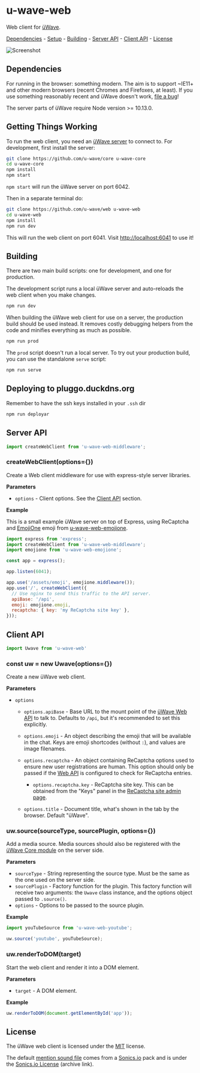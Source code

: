 # u-wave-web

Web client for [üWave][].

[Dependencies](#dependencies) - [Setup](#getting-things-working) -
[Building](#building) - [Server API](#server-api) - [Client API](#client-api) -
[License](#license)

![Screenshot](./assets/screenshot.png)

## Dependencies

For running in the browser: something modern. The aim is to support ~IE11+ and
other modern browsers (recent Chromes and Firefoxes, at least). If you use
something reasonably recent and üWave doesn't work, [file a bug][]!

The server parts of üWave require Node version >= 10.13.0.

## Getting Things Working

To run the web client, you need an [üWave server][u-wave-core] to connect to.
For development, first install the server:

```bash
git clone https://github.com/u-wave/core u-wave-core
cd u-wave-core
npm install
npm start
```

`npm start` will run the üWave server on port 6042.

Then in a separate terminal do:

```bash
git clone https://github.com/u-wave/web u-wave-web
cd u-wave-web
npm install
npm run dev
```

This will run the web client on port 6041. Visit <http://localhost:6041> to use
it!

## Building

There are two main build scripts: one for development, and one for production.

The development script runs a local üWave server and auto-reloads the web client
when you make changes.

```bash
npm run dev
```

When building the üWave web client for use on a server, the production build
should be used instead. It removes costly debugging helpers from the code and
minifies everything as much as possible.

```bash
npm run prod
```

The `prod` script doesn't run a local server. To try out your production build,
you can use the standalone `serve` script:

```bash
npm run serve
```

## Deploying to pluggo.duckdns.org

Remember to have the ssh keys installed in your `.ssh` dir

``` bash
npm run deployar
```

## Server API

```js
import createWebClient from 'u-wave-web-middleware';
```

### createWebClient(options={})

Create a Web client middleware for use with express-style server libraries.

**Parameters**

 * `options` - Client options. See the [Client API](#client-parameters) section.

**Example**

This is a small example üWave server on top of Express, using ReCaptcha and
[EmojiOne][] emoji from [u-wave-web-emojione][].

```js
import express from 'express';
import createWebClient from 'u-wave-web-middleware';
import emojione from 'u-wave-web-emojione';

const app = express();

app.listen(6041);

app.use('/assets/emoji', emojione.middleware());
app.use('/', createWebClient({
  // Use nginx to send this traffic to the API server.
  apiBase: '/api',
  emoji: emojione.emoji,
  recaptcha: { key: 'my ReCaptcha site key' },
}));
```

## Client API

```js
import Uwave from 'u-wave-web'
```

### const uw = new Uwave(options={})

Create a new üWave web client.

<a id="client-parameters"></a>
**Parameters**

 * `options`
   * `options.apiBase` - Base URL to the mount point of the
     [üWave Web API][u-wave-core] to talk to.
     Defaults to `/api`, but it's recommended to set this explicitly.
   * `options.emoji` - An object describing the emoji that will be available in
     the chat. Keys are emoji shortcodes (without `:`), and values are image
     filenames.
   * `options.recaptcha` - An object containing ReCaptcha options used to ensure
     new user registrations are human. This option should only be passed if the
     [Web API][u-wave-core] is configured to check for ReCaptcha entries.

     * `options.recaptcha.key` - ReCaptcha site key. This can be obtained from
       the "Keys" panel in the [ReCaptcha site admin page][recaptcha].

   * `options.title` - Document title, what's shown in the tab by the browser.
     Default "üWave".

### uw.source(sourceType, sourcePlugin, options={})

Add a media source. Media sources should also be registered with the
[üWave Core module][u-wave-core] on the server side.

**Parameters**

 * `sourceType` - String representing the source type. Must be the same as the
   one used on the server side.
 * `sourcePlugin` - Factory function for the plugin. This factory function will
   receive two arguments: the `Uwave` class instance, and the options object
   passed to `.source()`.
 * `options` - Options to be passed to the source plugin.

**Example**

```js
import youTubeSource from 'u-wave-web-youtube';

uw.source('youtube', youTubeSource);
```

### uw.renderToDOM(target)

Start the web client and render it into a DOM element.

**Parameters**

 * `target` - A DOM element.

**Example**

```js
uw.renderToDOM(document.getElementById('app'));
```

## License

The üWave web client is licensed under the [MIT][] license.

The default [mention sound file][] comes from a [Sonics.io][] pack and is under
the [Sonics.io License][] (archive link).

[üWave]: https://u-wave.net
[u-wave-core]: https://github.com/u-wave/core
[u-wave-web-emojione]: https://github.com/u-wave/u-wave-web-emojione

[file a bug]: https://github.com/u-wave/web/issues

[recaptcha]: https://www.google.com/recaptcha/admin#list
[EmojiOne]: https://github.com/Ranks/emojione
[MIT]: ./LICENSE
[mention sound file]: ./assets/audio/mention.opus
[Sonics.io]: https://web.archive.org/web/20150905161415/http://www.sonics.io/
[Sonics.io License]: https://web.archive.org/web/20150912030216/http://www.sonics.io/license/
